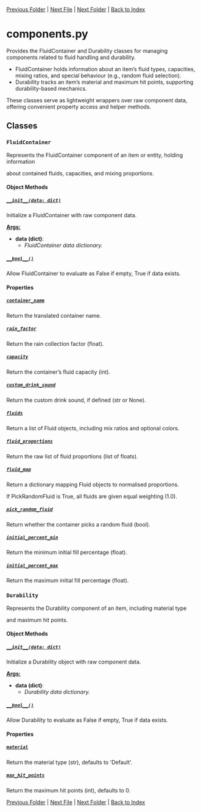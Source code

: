 [Previous Folder](../lists/body_locations_list.md) | [Next File](fluid.md) | [Next Folder](../parser/distribution_container_parser.md) | [Back to Index](../../index.md)

# components.py

Provides the FluidContainer and Durability classes for managing components 
related to fluid handling and durability.

- FluidContainer holds information about an item’s fluid types, capacities, 
  mixing ratios, and special behaviour (e.g., random fluid selection).
- Durability tracks an item’s material and maximum hit points, supporting 
  durability-based mechanics.

These classes serve as lightweight wrappers over raw component data, offering 
convenient property access and helper methods.

## Classes

### `FluidContainer`

Represents the FluidContainer component of an item or entity, holding information 

about contained fluids, capacities, and mixing proportions.

#### Object Methods
##### [`__init__(data: dict)`](https://github.com/Vaileasys/pz-wiki_parser/blob/main/scripts/objects/components.py#L22)

Initialize a FluidContainer with raw component data.


<ins>**Args:**</ins>
  - **data (dict)**:
      - _FluidContainer data dictionary._

##### [`__bool__()`](https://github.com/Vaileasys/pz-wiki_parser/blob/main/scripts/objects/components.py#L31)

Allow FluidContainer to evaluate as False if empty, True if data exists.

#### Properties
##### [`container_name`](https://github.com/Vaileasys/pz-wiki_parser/blob/main/scripts/objects/components.py#L36)

Return the translated container name.

##### [`rain_factor`](https://github.com/Vaileasys/pz-wiki_parser/blob/main/scripts/objects/components.py#L43)

Return the rain collection factor (float).

##### [`capacity`](https://github.com/Vaileasys/pz-wiki_parser/blob/main/scripts/objects/components.py#L48)

Return the container’s fluid capacity (int).

##### [`custom_drink_sound`](https://github.com/Vaileasys/pz-wiki_parser/blob/main/scripts/objects/components.py#L53)

Return the custom drink sound, if defined (str or None).

##### [`fluids`](https://github.com/Vaileasys/pz-wiki_parser/blob/main/scripts/objects/components.py#L58)

Return a list of Fluid objects, including mix ratios and optional colors.

##### [`fluid_proportions`](https://github.com/Vaileasys/pz-wiki_parser/blob/main/scripts/objects/components.py#L85)

Return the raw list of fluid proportions (list of floats).

##### [`fluid_map`](https://github.com/Vaileasys/pz-wiki_parser/blob/main/scripts/objects/components.py#L99)

Return a dictionary mapping Fluid objects to normalised proportions.

If PickRandomFluid is True, all fluids are given equal weighting (1.0).

##### [`pick_random_fluid`](https://github.com/Vaileasys/pz-wiki_parser/blob/main/scripts/objects/components.py#L122)

Return whether the container picks a random fluid (bool).

##### [`initial_percent_min`](https://github.com/Vaileasys/pz-wiki_parser/blob/main/scripts/objects/components.py#L127)

Return the minimum initial fill percentage (float).

##### [`initial_percent_max`](https://github.com/Vaileasys/pz-wiki_parser/blob/main/scripts/objects/components.py#L132)

Return the maximum initial fill percentage (float).


### `Durability`

Represents the Durability component of an item, including material type 

and maximum hit points.

#### Object Methods
##### [`__init__(data: dict)`](https://github.com/Vaileasys/pz-wiki_parser/blob/main/scripts/objects/components.py#L142)

Initialize a Durability object with raw component data.


<ins>**Args:**</ins>
  - **data (dict)**:
      - _Durability data dictionary._

##### [`__bool__()`](https://github.com/Vaileasys/pz-wiki_parser/blob/main/scripts/objects/components.py#L151)

Allow Durability to evaluate as False if empty, True if data exists.

#### Properties
##### [`material`](https://github.com/Vaileasys/pz-wiki_parser/blob/main/scripts/objects/components.py#L156)

Return the material type (str), defaults to 'Default'.

##### [`max_hit_points`](https://github.com/Vaileasys/pz-wiki_parser/blob/main/scripts/objects/components.py#L161)

Return the maximum hit points (int), defaults to 0.



[Previous Folder](../lists/body_locations_list.md) | [Next File](fluid.md) | [Next Folder](../parser/distribution_container_parser.md) | [Back to Index](../../index.md)
